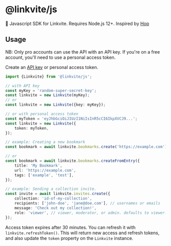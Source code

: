 # @linkvite/js

🤠 Javascript SDK for Linkvite. Requires Node.js 12+. Inspired by [Hop](https://github.com/hopinc/js)

## Usage

NB: Only pro accounts can use the API with an API key. If you're on a free account, you'll need to use a personal access token.

Create an [API key](https://docs.linkvite.io/reference/api-key) or personal access token.

```ts
import {Linkvite} from '@linkvite/js';

// with API key
const myKey = 'random-super-secret-key';
const linkvite = new Linkvite(myKey);
// or
const linkvite = new Linkvite({key: myKey});

// or with personal access token
const myToken = 'eyJhbGciOiJIUzI1NiIsInR5cCI6IkpXVCJ9...';
const linkvite = new Linkvite({
	token: myToken,
});

// example: Creating a new bookmark
const bookmark = await linkvite.bookmarks.create('https://example.com');

// or
const bookmark = await linkvite.bookmarks.createFromEntry({
	title: 'My Bookmark',
	url: 'https://example.com',
	tags: ['example', 'test'],
});

// example: Sending a collection invite.
const invite = await linkvite.invites.create({
	collection: 'id-of-my-collection',
	recipients: ['john-doe', 'jane@doe.com'], // usernames or emails
	message: 'Check out my collection!',
	role: 'viewer', // viewer, moderator, or admin. defaults to viewer.
});
```

Access token expires after 30 minutes. You can refresh it with `linkvite.refreshToken()`. This will return new access and refresh tokens, and also update the `token` property on the `Linkvite` instance.
